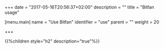 +++
date = "2017-05-16T20:56:37+02:00"
description = ""
title = "Bitfan usage"

[menu.main]
name = "Use Bitfan"
identifier = "use"
parent = ""
weight = 20

+++

{{%children style="h2" description="true"%}}